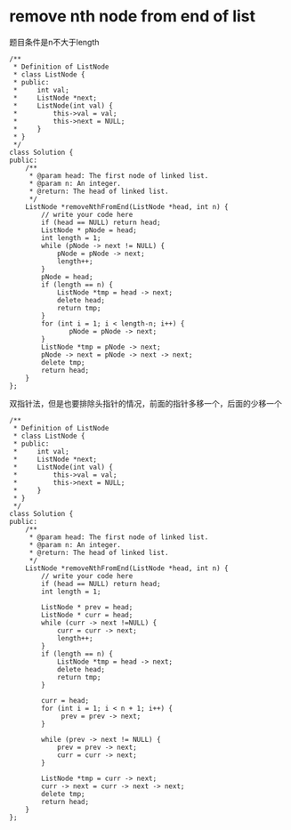 # remove nth node from end of list

题目条件是n不大于length


	/**
	 * Definition of ListNode
	 * class ListNode {
	 * public:
	 *     int val;
	 *     ListNode *next;
	 *     ListNode(int val) {
	 *         this->val = val;
	 *         this->next = NULL;
	 *     }
	 * }
	 */
	class Solution {
	public:
	    /**
	     * @param head: The first node of linked list.
	     * @param n: An integer.
	     * @return: The head of linked list.
	     */
	    ListNode *removeNthFromEnd(ListNode *head, int n) {
	        // write your code here
	        if (head == NULL) return head;
	        ListNode * pNode = head;
	        int length = 1;
	        while (pNode -> next != NULL) {
	            pNode = pNode -> next;
	            length++;
	        }
	        pNode = head;
	        if (length == n) {
	            ListNode *tmp = head -> next;
	            delete head;
	            return tmp;
	        }
	        for (int i = 1; i < length-n; i++) {
	               pNode = pNode -> next;
	        }
	        ListNode *tmp = pNode -> next;
	        pNode -> next = pNode -> next -> next;
	        delete tmp;
	        return head;
	    }
	};

双指针法，但是也要排除头指针的情况，前面的指针多移一个，后面的少移一个

	/**
	 * Definition of ListNode
	 * class ListNode {
	 * public:
	 *     int val;
	 *     ListNode *next;
	 *     ListNode(int val) {
	 *         this->val = val;
	 *         this->next = NULL;
	 *     }
	 * }
	 */
	class Solution {
	public:
	    /**
	     * @param head: The first node of linked list.
	     * @param n: An integer.
	     * @return: The head of linked list.
	     */
	    ListNode *removeNthFromEnd(ListNode *head, int n) {
	        // write your code here
	        if (head == NULL) return head;
	        int length = 1;

	        ListNode * prev = head;
	        ListNode * curr = head;
	        while (curr -> next !=NULL) {
	            curr = curr -> next;
	            length++;
	        }
	        if (length == n) {
	            ListNode *tmp = head -> next;
	            delete head;
	            return tmp;
	        }

	        curr = head;
	        for (int i = 1; i < n + 1; i++) {
	             prev = prev -> next;
	        }

	        while (prev -> next != NULL) {
	            prev = prev -> next;
	            curr = curr -> next;
	        }

	        ListNode *tmp = curr -> next;
	        curr -> next = curr -> next -> next;
	        delete tmp;
	        return head;
	    }
	};


